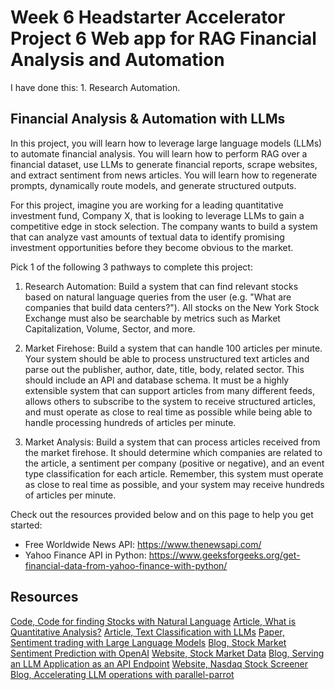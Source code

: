 # Week 6 Headstarter Accelerator Project 6 Web app for RAG Financial Analysis and Automation

I have done this:  1. Research Automation.

## Financial Analysis & Automation with LLMs

In this project, you will learn how to leverage large language models (LLMs) 
to automate financial analysis. You will learn how to perform RAG over a financial dataset, 
use LLMs to generate financial reports, scrape websites, 
and extract sentiment from news articles. You will learn how to regenerate prompts, 
dynamically route models, and generate structured outputs.

For this project, imagine you are working for a leading quantitative investment fund, 
Company X, that is looking to leverage LLMs to gain a competitive edge in stock selection. The company wants to build a system that can analyze vast amounts of textual data to identify promising investment opportunities before they become obvious to the market.

Pick 1 of the following 3 pathways to complete this project:

1. Research Automation: Build a system that can find relevant stocks based 
on natural language queries from the user (e.g. "What are companies that build data centers?"). 
All stocks on the New York Stock Exchange must also be searchable by metrics such as 
Market Capitalization, Volume, Sector, and more.

2. Market Firehose: Build a system that can handle 100 articles per minute. 
Your system should be able to process unstructured text articles and parse out the publisher, 
author, date, title, body, related sector. This should include an API and database schema. 
It must be a highly extensible system that can support articles from many different feeds, 
allows others to subscribe to the system to receive structured articles, 
and must operate as close to real time as possible while being able 
to handle processing hundreds of articles per minute.

3. Market Analysis: Build a system that can process articles received from the market firehose.
It should determine which companies are related to the article, 
a sentiment per company (positive or negative), and an event type classification 
for each article. Remember, this system must operate as close to real time as possible, 
and your system may receive hundreds of articles per minute.

Check out the resources provided below and on this page to help you get started:

- Free Worldwide News API: https://www.thenewsapi.com/
- Yahoo Finance API in Python: 
https://www.geeksforgeeks.org/get-financial-data-from-yahoo-finance-with-python/


## Resources

[Code, Code for finding Stocks with Natural Language](https://colab.research.google.com/github/team-headstart/Financial-Analysis-and-Automation-with-LLMs/blob/main/Financial_Analysis_%26_Automation.ipynb)
[Article, What is Quantitative Analysis?](https://www.investopedia.com/articles/investing/041114/simple-overview-quantitative-analysis.asp)
[Article, Text Classification with LLMs](https://hussainpoonawala.medium.com/text-classification-with-large-language-models-llms-a23c731a687e)
[Paper, Sentiment trading with Large Language Models](https://www.sciencedirect.com/science/article/pii/S1544612324002575)
[Blog, Stock Market Sentiment Prediction with OpenAI](https://www.insightbig.com/post/stock-market-sentiment-prediction-with-openai-and-python)
[Website, Stock Market Data](https://www.sec.gov/data-research/sec-markets-data)
[Blog, Serving an LLM Application as an API Endpoint](https://www.datacamp.com/tutorial/serving-an-llm-application-as-an-api-endpoint-using-fastapi-in-python)
[Website, Nasdaq Stock Screener](https://www.nasdaq.com/market-activity/stocks/screener)
[Blog, Accelerating LLM operations with parallel-parrot](https://bradito.me/blog/parallel-parrot/)





















